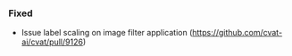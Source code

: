 ### Fixed

- Issue label scaling on image filter application
  (<https://github.com/cvat-ai/cvat/pull/9126>)
